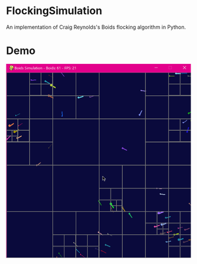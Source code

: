 # FlockingSimulation
An implementation of Craig Reynolds's Boids flocking algorithm in Python.

# Demo
![](res/demo.gif)

